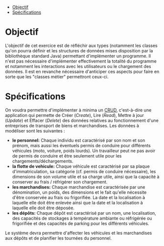 - [Objectif](#orgff22bc0)
- [Spécifications](#orgcf0450c)



<a id="orgff22bc0"></a>

# Objectif

L'objectif de cet exercice est de réfléchir aux types (notamment les classes qu'on pourra définir et les structures de données mises disposition par la bibliothèque standard Java) permettant d'implémenter un programme. Il n'est pas nécessaire d'implémenter effectivement la totalité du programme et notamment les interactions avec les utilisateurs ou le chargement des données. Il est en revanche nécessaire d'anticiper ces aspects pour faire en sorte que les "classes métier" permettront ceux-ci.


<a id="orgcf0450c"></a>

# Spécifications

On voudra permettre d'implémenter à minima un [CRUD](https://fr.wikipedia.org/wiki/CRUD), c'est-à-dire une application qui permette de Créer (*Create*), Lire (*Read*), Mettre à jour (*Update*) et Effacer (*Delete*) des données relatives au fonctionnement d'une entreprises de transport de biens et marchandises. Les données à modéliser sont les suivantes :

-   **le personnel:** Chaque individu est caractérisé par son nom et son prénom, mais aussi les éventuels permis de conduire pour différents véhicules (moto, voiture, poids lourds). Un travailleur peut ne pas avoir de permis de conduire et être seulement utile pour les chargements/déchargements.
-   **la flotte de vehicule:** Chaque véhicule est caractérisé par sa plaque d'immatriculation, sa catégorie (cf. permis de conduire nécessaire), les dimensions de son volume utile et sa charge utile, ainsi que la capacité à conserver au frais / réfrigérer son chargement.
-   **les marchandises:** Chaque marchandise est caractérisée par une dénomination, un poids, des dimensions et le fait qu'elle nécessite d'être conservée au frais ou frigorifiée. La date et la localisation à laquelle elle doit être enlevée ainsi que la date et la localisation à laquelle elle doit être déposée.
-   **les dépôts:** Chaque dépôt est caractérisé par un nom, une localisation, des capacités de stockages à température ambiante ou réfrigérée ou frigorifiée et des capacités de parking pour les différents véhicules.

Le système devra permettre d'affecter les véhicules et les marchandises aux dépôts et de planifier les tournées du personnel.
